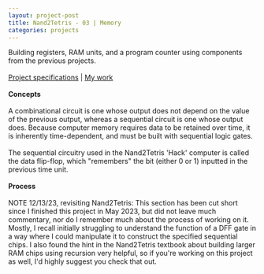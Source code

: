 ```yaml
---
layout: project-post
title: Nand2Tetris - 03 | Memory
categories: projects
---
```

Building registers, RAM units, and a program counter using components from the previous projects.
<br><br>
<a href="https://www.nand2tetris.org/project03" target="_blank">Project specifications</a> | <a href="https://github.com/wangzi190/nand2tetris/tree/master/03" target="_blank">My work</a>
<br><br><b>Concepts</b>
<br><br>
A combinational circuit is one whose output does not depend on the value of the previous output, whereas a sequential circuit is one whose output does. Because computer memory requires data to be retained over time, it is inherently time-dependent, and must be built with sequential logic gates.
<br><br>The sequential circuitry used in the Nand2Tetris 'Hack' computer is called the data flip-flop, which "remembers" the bit (either 0 or 1) inputted in the previous time unit.
<br><br><b>Process</b>
<br><br>NOTE 12/13/23, revisiting Nand2Tetris: This section has been cut short since I finished this project in May 2023, but did not leave much commentary, nor do I remember much about the process of working on it. Mostly, I recall initially struggling to understand the function of a DFF gate in a way where I could manipulate it to construct the specified sequential chips. I also found the hint in the Nand2Tetris textbook about building larger RAM chips using recursion very helpful, so if you're working on this project as well, I'd highly suggest you check that out.